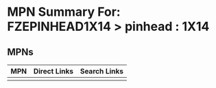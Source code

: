 



# MPN Summary For: FZEPINHEAD1X14 > pinhead : 1X14

## MPNs
  

|MPN|Direct Links|Search Links|
| :--- | :--- | :--- |
||||
